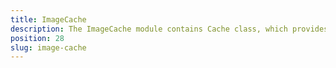 ```yaml
---
title: ImageCache
description: The ImageCache module contains Cache class, which provides the functionality for caching the source for the already downloaded images and allows their reuse. The example demonstrates the basics scenario, where this functionality is used.
position: 28
slug: image-cache
---
```


